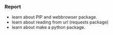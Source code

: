 ### Report

- learn about PIP and webbrowser package.
- learn about reading from url (requests package)
- learn about make a python package.
